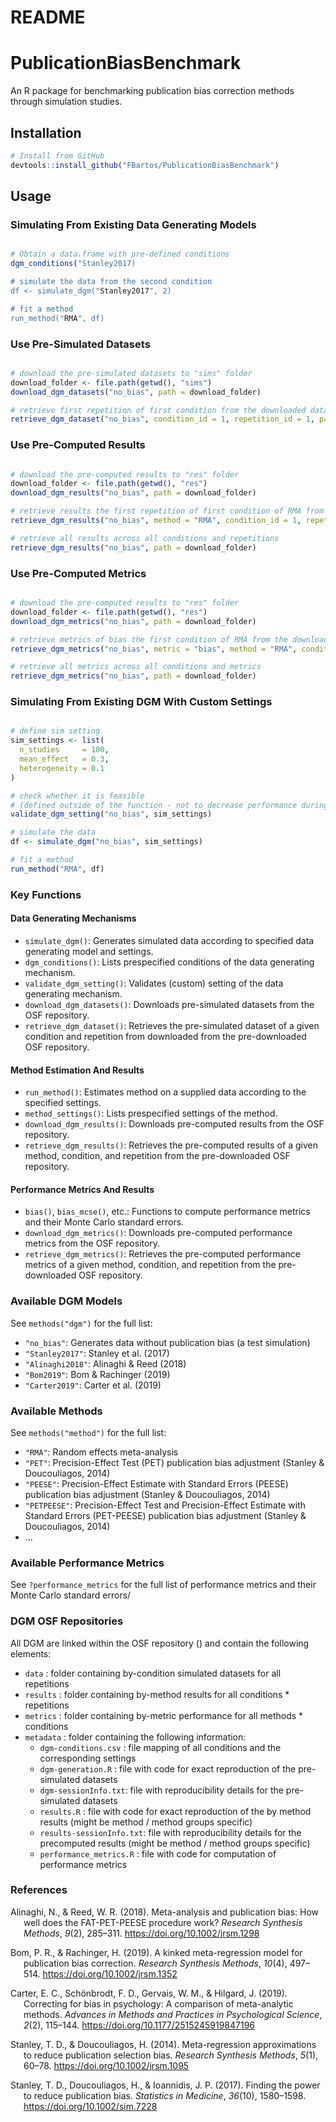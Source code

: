 README
================

<!-- README.md is generated from README.Rmd. Please edit that file -->

# PublicationBiasBenchmark

An R package for benchmarking publication bias correction methods
through simulation studies.

## Installation

``` r
# Install from GitHub
devtools::install_github("FBartos/PublicationBiasBenchmark")
```

## Usage

### Simulating From Existing Data Generating Models

``` r

# Obtain a data.frame with pre-defined conditions
dgm_conditions("Stanley2017)

# simulate the data from the second condition
df <- simulate_dgm("Stanley2017", 2)

# fit a method
run_method("RMA", df)
```

### Use Pre-Simulated Datasets

``` r

# download the pre-simulated datasets to "sims" folder
download_folder <- file.path(getwd(), "sims")
download_dgm_datasets("no_bias", path = download_folder)

# retrieve first repetition of first condition from the downloaded datasets
retrieve_dgm_dataset("no_bias", condition_id = 1, repetition_id = 1, path = download_folder)
```

### Use Pre-Computed Results

``` r

# download the pre-computed results to "res" folder
download_folder <- file.path(getwd(), "res")
download_dgm_results("no_bias", path = download_folder)

# retrieve results the first repetition of first condition of RMA from the downloaded results
retrieve_dgm_results("no_bias", method = "RMA", condition_id = 1, repetition_id = 1, path = download_folder)

# retrieve all results across all conditions and repetitions
retrieve_dgm_results("no_bias", path = download_folder)
```

### Use Pre-Computed Metrics

``` r

# download the pre-computed results to "res" folder
download_folder <- file.path(getwd(), "res")
download_dgm_metrics("no_bias", path = download_folder)

# retrieve metrics of bias the first condition of RMA from the downloaded results
retrieve_dgm_metrics("no_bias", metric = "bias", method = "RMA", condition_id = 1, path = download_folder)

# retrieve all metrics across all conditions and metrics
retrieve_dgm_metrics("no_bias", path = download_folder)
```

### Simulating From Existing DGM With Custom Settings

``` r

# define sim setting
sim_settings <- list(
  n_studies     = 100,
  mean_effect   = 0.3,
  heterogeneity = 0.1
)

# check whether it is feasible
# (defined outside of the function - not to decrease performance during simulation)
validate_dgm_setting("no_bias", sim_settings)

# simulate the data
df <- simulate_dgm("no_bias", sim_settings)

# fit a method
run_method("RMA", df)
```

### Key Functions

#### Data Generating Mechanisms

- `simulate_dgm()`: Generates simulated data according to specified data
  generating model and settings.
- `dgm_conditions()`: Lists prespecified conditions of the data
  generating mechanism.
- `validate_dgm_setting()`: Validates (custom) setting of the data
  generating mechanism.
- `download_dgm_datasets()`: Downloads pre-simulated datasets from the
  OSF repository.
- `retrieve_dgm_dataset()`: Retrieves the pre-simulated dataset of a
  given condition and repetition from downloaded from the pre-downloaded
  OSF repository.

#### Method Estimation And Results

- `run_method()`: Estimates method on a supplied data according to the
  specified settings.
- `method_settings()`: Lists prespecified settings of the method.
- `download_dgm_results()`: Downloads pre-computed results from the OSF
  repository.
- `retrieve_dgm_results()`: Retrieves the pre-computed results of a
  given method, condition, and repetition from the pre-downloaded OSF
  repository.

#### Performance Metrics And Results

- `bias()`, `bias_mcse()`, etc.: Functions to compute performance
  metrics and their Monte Carlo standard errors.
- `download_dgm_metrics()`: Downloads pre-computed performance metrics
  from the OSF repository.
- `retrieve_dgm_metrics()`: Retrieves the pre-computed performance
  metrics of a given method, condition, and repetition from the
  pre-downloaded OSF repository.

### Available DGM Models

See `methods("dgm")` for the full list:

- `"no_bias"`: Generates data without publication bias (a test
  simulation)
- `"Stanley2017"`: Stanley et al. (2017)
- `"Alinaghi2018"`: Alinaghi & Reed (2018)
- `"Bom2019"`: Bom & Rachinger (2019)
- `"Carter2019"`: Carter et al. (2019)

### Available Methods

See `methods("method")` for the full list:

- `"RMA"`: Random effects meta-analysis
- `"PET"`: Precision-Effect Test (PET) publication bias adjustment
  (Stanley & Doucouliagos, 2014)
- `"PEESE"`: Precision-Effect Estimate with Standard Errors (PEESE)
  publication bias adjustment (Stanley & Doucouliagos, 2014)
- `"PETPEESE"`: Precision-Effect Test and Precision-Effect Estimate with
  Standard Errors (PET-PEESE) publication bias adjustment (Stanley &
  Doucouliagos, 2014)
- …

### Available Performance Metrics

See `?performance_metrics` for the full list of performance metrics and
their Monte Carlo standard errors/

### DGM OSF Repositories

All DGM are linked within the OSF repository () and contain the
following elements:

- `data` : folder containing by-condition simulated datasets for all
  repetitions
- `results` : folder containing by-method results for all conditions \*
  repetitions
- `metrics` : folder containing by-metric performance for all methods \*
  conditions
- `metadata` : folder containing the following information:
  - `dgm-conditions.csv` : file mapping of all conditions and the
    corresponding settings
  - `dgm-generation.R` : file with code for exact reproduction of the
    pre-simulated datasets
  - `dgm-sessionInfo.txt`: file with reproducibility details for the
    pre-simulated datasets
  - `results.R` : file with code for exact reproduction of the by method
    results (might be method / method groups specific)
  - `results-sessionInfo.txt`: file with reproducibility details for the
    precomputed results (might be method / method groups specific)
  - `performance_metrics.R` : file with code for computation of
    performance metrics

### References

<div id="refs" class="references csl-bib-body hanging-indent"
entry-spacing="0" line-spacing="2">

<div id="ref-alinaghi2018meta" class="csl-entry">

Alinaghi, N., & Reed, W. R. (2018). Meta-analysis and publication bias:
How well does the FAT-PET-PEESE procedure work? *Research Synthesis
Methods*, *9*(2), 285–311. <https://doi.org/10.1002/jrsm.1298>

</div>

<div id="ref-bom2019kinked" class="csl-entry">

Bom, P. R., & Rachinger, H. (2019). A kinked meta-regression model for
publication bias correction. *Research Synthesis Methods*, *10*(4),
497–514. <https://doi.org/10.1002/jrsm.1352>

</div>

<div id="ref-carter2019correcting" class="csl-entry">

Carter, E. C., Schönbrodt, F. D., Gervais, W. M., & Hilgard, J. (2019).
Correcting for bias in psychology: A comparison of meta-analytic
methods. *Advances in Methods and Practices in Psychological Science*,
*2*(2), 115–144. <https://doi.org/10.1177/2515245919847196>

</div>

<div id="ref-stanley2014meta" class="csl-entry">

Stanley, T. D., & Doucouliagos, H. (2014). Meta-regression
approximations to reduce publication selection bias. *Research Synthesis
Methods*, *5*(1), 60–78. <https://doi.org/10.1002/jrsm.1095>

</div>

<div id="ref-stanley2017finding" class="csl-entry">

Stanley, T. D., Doucouliagos, H., & Ioannidis, J. P. (2017). Finding the
power to reduce publication bias. *Statistics in Medicine*, *36*(10),
1580–1598. <https://doi.org/10.1002/sim.7228>

</div>

</div>
